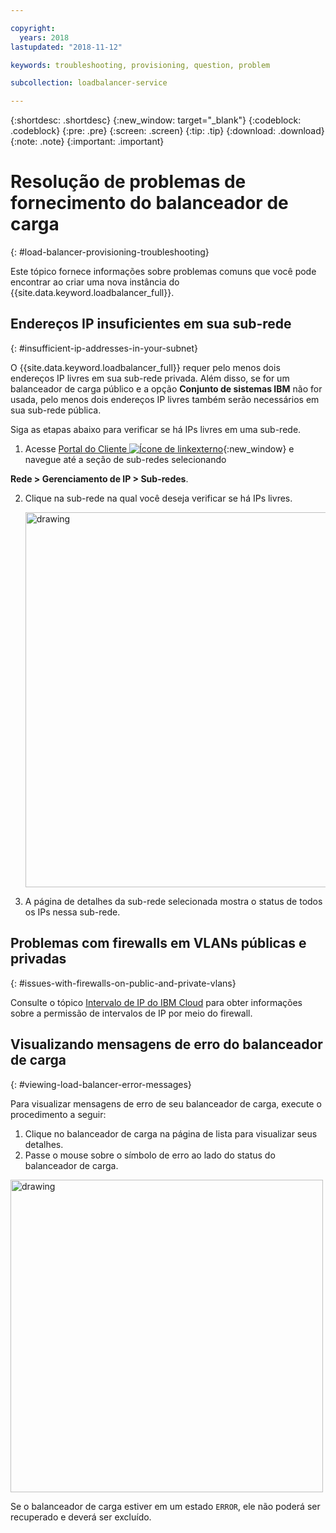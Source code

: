 ```yaml
---

copyright:
  years: 2018
lastupdated: "2018-11-12"

keywords: troubleshooting, provisioning, question, problem

subcollection: loadbalancer-service

---
```


{:shortdesc: .shortdesc}
{:new_window: target="_blank"}
{:codeblock: .codeblock}
{:pre: .pre}
{:screen: .screen}
{:tip: .tip}
{:download: .download}
{:note: .note}
{:important: .important}

# Resolução de problemas de fornecimento do balanceador de carga
{: #load-balancer-provisioning-troubleshooting}

Este tópico fornece informações sobre problemas comuns que você pode encontrar ao criar uma
nova instância do {{site.data.keyword.loadbalancer_full}}.

## Endereços IP insuficientes em sua sub-rede
{: #insufficient-ip-addresses-in-your-subnet}

O {{site.data.keyword.loadbalancer_full}} requer pelo menos dois endereços IP livres em sua sub-rede privada. Além disso, se for um balanceador de carga público e a opção **Conjunto de sistemas IBM** não for usada, pelo menos dois endereços IP livres também serão necessários em sua sub-rede pública.

Siga as etapas abaixo para verificar se há IPs livres em uma sub-rede.

1. Acesse [Portal do Cliente ![Ícone de linkexterno](../../icons/launch-glyph.svg "Ícone de link externo")](https://control.softlayer.com){:new_window} e navegue até a seção de sub-redes selecionando

**Rede > Gerenciamento de IP > Sub-redes**.

2. Clique na sub-rede na qual você deseja verificar se há IPs livres.

	<img src="images/subnet_list.png" alt="drawing" style="width: 600px;"/>

3. A página de detalhes da sub-rede selecionada mostra o status de todos os IPs nessa sub-rede.

## Problemas com firewalls em VLANs públicas e privadas
{: #issues-with-firewalls-on-public-and-private-vlans}

Consulte o tópico [Intervalo de IP do IBM Cloud](/docs/infrastructure/hardware-firewall-dedicated?topic=hardware-firewall-dedicated-ibm-cloud-ip-ranges#ibm-cloud-ip-ranges) para obter informações sobre a permissão de intervalos de IP por meio do firewall.

## Visualizando mensagens de erro do balanceador de carga
{: #viewing-load-balancer-error-messages}

Para visualizar mensagens de erro de seu balanceador de carga, execute o procedimento a seguir:

1. Clique no balanceador de carga na página de lista para visualizar seus detalhes.
2. Passe o mouse sobre o símbolo de erro ao lado do status do balanceador de carga.

<img src="images/lbaas_error_message.png" alt="drawing" style="width: 500px;"/>

Se o balanceador de carga estiver em um estado `ERROR`, ele não poderá ser recuperado e deverá ser excluído.
